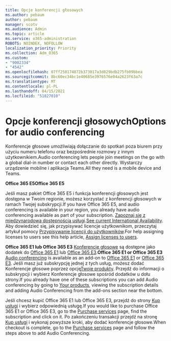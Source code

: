 ```yaml
---
title: Opcje konferencji głosowych
ms.author: pebaum
author: pebaum
manager: scotv
ms.audience: Admin
ms.topic: article
ms.service: o365-administration
ROBOTS: NOINDEX, NOFOLLOW
localization_priority: Priority
ms.collection: Adm_O365
ms.custom:
- "9002334"
- "4542"
ms.openlocfilehash: 07ff250174872b373017a3d829bdb275fb09bbea
ms.sourcegitcommit: 8bc60ec34bc1e40685e3976576e04a2623f63a7c
ms.translationtype: MT
ms.contentlocale: pl-PL
ms.lasthandoff: 04/15/2021
ms.locfileid: "51827010"
---
```

# <a name="options-for-audio-conferencing"></a><span data-ttu-id="b42eb-102">Opcje konferencji głosowych</span><span class="sxs-lookup"><span data-stu-id="b42eb-102">Options for audio conferencing</span></span>

<span data-ttu-id="b42eb-103">Konferencje głosowe umożliwiają dołączanie do spotkań poza biurem przy użyciu numeru telefonu oraz bezpośrednie rozmowy z innym użytkownikiem.</span><span class="sxs-lookup"><span data-stu-id="b42eb-103">Audio conferencing lets people join meetings on the go with a global dial-in number or contact each other directly.</span></span> <span data-ttu-id="b42eb-104">Wystarczy urządzenie mobilne i aplikacja Teams.</span><span class="sxs-lookup"><span data-stu-id="b42eb-104">All they need is a mobile device and Teams.</span></span>

<span data-ttu-id="b42eb-105">**Office 365 E5**</span><span class="sxs-lookup"><span data-stu-id="b42eb-105">**Office 365 E5**</span></span>

<span data-ttu-id="b42eb-106">Jeśli masz pakiet Office 365 E5 i funkcja konferencji głosowych jest dostępna w Twoim regionie, możesz korzystać z konferencji głosowych w ramach Twojej subskrypcji.</span><span class="sxs-lookup"><span data-stu-id="b42eb-106">If you have Office 365 E5, and audio conferencing is available in your region, you already have audio conferencing available as part of your subscription.</span></span> <span data-ttu-id="b42eb-107">[Zapoznaj się z międzynarodową dostępnością usługi](https://go.microsoft.com/fwlink/p/?LinkID=839556).</span><span class="sxs-lookup"><span data-stu-id="b42eb-107">[See current International Availability](https://go.microsoft.com/fwlink/p/?LinkID=839556).</span></span> <span data-ttu-id="b42eb-108">Aby dowiedzieć się, jak przypisywać licencje użytkownikom, przeczytaj artykuł pomocy [Przypisywanie licencji do użytkowników](https://docs.microsoft.com/microsoft-365/admin/manage/assign-licenses-to-users).</span><span class="sxs-lookup"><span data-stu-id="b42eb-108">For help assigning licenses to users see this help article, [Assign licenses to users](https://docs.microsoft.com/microsoft-365/admin/manage/assign-licenses-to-users).</span></span>

<span data-ttu-id="b42eb-109">**Office 365 E1 lub Office 365 E3**
[Konferencje głosowe](https://docs.microsoft.com/microsoftteams/audio-conferencing-in-office-365) są dostępne jako dodatek do [Office 365 E1](https://www.microsoft.com/microsoft-365/business/office-365-enterprise-e1-business-software) lub [Office 365 E3](https://www.microsoft.com/microsoft-365/business/office-365-enterprise-e3-business-software).</span><span class="sxs-lookup"><span data-stu-id="b42eb-109">**Office 365 E1 or Office 365 E3**
[Audio conferencing](https://docs.microsoft.com/microsoftteams/audio-conferencing-in-office-365) is available as an add-on to [Office 365 E1](https://www.microsoft.com/microsoft-365/business/office-365-enterprise-e1-business-software) or [Office 365 E3](https://www.microsoft.com/microsoft-365/business/office-365-enterprise-e3-business-software).</span></span>  <span data-ttu-id="b42eb-110">Jeśli masz już subskrypcję jednej z tych usług, możesz dodać Konferencje głosowe poprzez opcję[Twoje produkty](https://go.microsoft.com/fwlink/p/?linkid=842054). Przejdź do informacji o subskrypcji i wybierz Konferencje głosowe spośród dodatków u dołu strony.</span><span class="sxs-lookup"><span data-stu-id="b42eb-110">If you already have one of these subscriptions you can add Audio conferencing by going to [Your products](https://go.microsoft.com/fwlink/p/?linkid=842054), viewing the subscription details and adding Audio Conferencing from the add-ons section near the bottom.</span></span>

<span data-ttu-id="b42eb-111">Jeśli chcesz kupić Office 365 E1 lub Office 365 E3, przejdź do strony [Kup usługi](https://go.microsoft.com/fwlink/p/?linkid=868433) i wybierz odpowiednią usługę.</span><span class="sxs-lookup"><span data-stu-id="b42eb-111">If you would like to purchase Office 365 E1 or Office 365 E3, go to the [Purchase services](https://go.microsoft.com/fwlink/p/?linkid=868433) page, find the subscription and click on it.</span></span>  <span data-ttu-id="b42eb-112">Po zakończeniu transakcji przejdź na stronę [Kup usługi](https://go.microsoft.com/fwlink/p/?linkid=868433) i wykonaj powyższe kroki, aby dodać konferencje głosowe.</span><span class="sxs-lookup"><span data-stu-id="b42eb-112">When checkout is complete, go to the [Purchase services](https://go.microsoft.com/fwlink/p/?linkid=868433) page and follow the steps above to add Audio Conferencing.</span></span>
